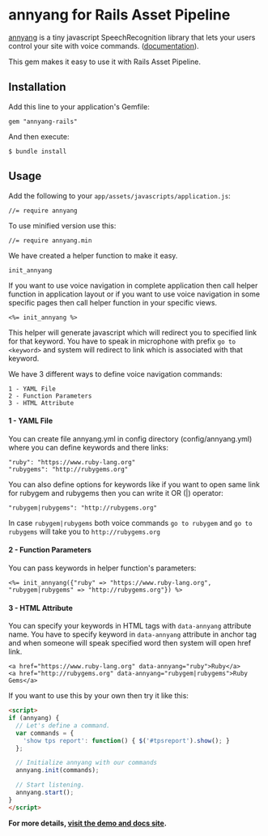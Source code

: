 # annyang for Rails Asset Pipeline

[annyang](https://github.com/TalAter/annyang) is a tiny javascript SpeechRecognition library that lets your users control your site with voice commands. ([documentation](https://www.talater.com/annyang/)). 

This gem makes it easy to use it with Rails Asset Pipeline.

## Installation

Add this line to your application's Gemfile:

    gem "annyang-rails"

And then execute:

    $ bundle install

## Usage

Add the following to your `app/assets/javascripts/application.js`:

    //= require annyang

To use minified version use this:

    //= require annyang.min

We have created a helper function to make it easy.

    init_annyang

If you want to use voice navigation in complete application then call helper function in application layout or if you want to use voice navigation in some specific pages then call helper function in your specific views.

    <%= init_annyang %>

This helper will generate javascript which will redirect you to specified link for that keyword. You have to speak in microphone with prefix `go to <keyword>` and system will redirect to link which is associated with that keyword.

We have 3 different ways to define voice navigation commands:

    1 - YAML File
    2 - Function Parameters
    3 - HTML Attribute

#### 1 - YAML File

You can create file annyang.yml in config directory (config/annyang.yml) where you can define keywords and there links:

    "ruby": "https://www.ruby-lang.org"
    "rubygems": "http://rubygems.org"

You can also define options for keywords like if you want to open same link for rubygem and rubygems then you can write it OR (|) operator:

    "rubygem|rubygems": "http://rubygems.org"
    
In case `rubygem|rubygems` both voice commands `go to rubygem` and `go to rubygems` will take you to `http://rubygems.org`

#### 2 - Function Parameters

You can pass keywords in helper function's parameters:

    <%= init_annyang({"ruby" => "https://www.ruby-lang.org", "rubygem|rubygems" => "http://rubygems.org"}) %>

#### 3 - HTML Attribute

You can specify your keywords in HTML tags with `data-annyang` attribute name.
You have to specify keyword in `data-annyang` attribute in anchor tag and when someone will speak specified word then system will open href link.

    <a href="https://www.ruby-lang.org" data-annyang="ruby">Ruby</a>
    <a href="http://rubygems.org" data-annyang="rubygem|rubygems">Ruby Gems</a>



If you want to use this by your own then try it like this:

````html
<script>
if (annyang) {
  // Let's define a command.
  var commands = {
    'show tps report': function() { $('#tpsreport').show(); }
  };

  // Initialize annyang with our commands
  annyang.init(commands);

  // Start listening.
  annyang.start();
}
</script>

````

**For more details, [visit the demo and docs site](https://www.talater.com/annyang).**
